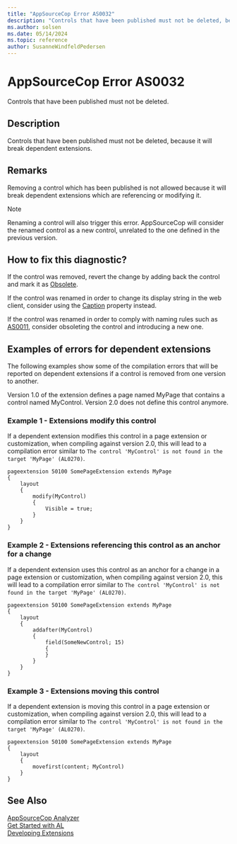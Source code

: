 ```yaml
---
title: "AppSourceCop Error AS0032"
description: "Controls that have been published must not be deleted, because it will break dependent extensions."
ms.author: solsen
ms.date: 05/14/2024
ms.topic: reference
author: SusanneWindfeldPedersen
---
```

[//]: # (START>DO_NOT_EDIT)
[//]: # (IMPORTANT:Do not edit any of the content between here and the END>DO_NOT_EDIT.)
[//]: # (Any modifications should be made in the .xml files in the ModernDev repo.)
# AppSourceCop Error AS0032
Controls that have been published must not be deleted.

## Description
Controls that have been published must not be deleted, because it will break dependent extensions.

[//]: # (IMPORTANT: END>DO_NOT_EDIT)

## Remarks
Removing a control which has been published is not allowed because it will break dependent extensions which are referencing or modifying it.

> [!NOTE]  
> Renaming a control will also trigger this error. AppSourceCop will consider the renamed control as a new control, unrelated to the one defined in the previous version.

## How to fix this diagnostic?

If the control was removed, revert the change by adding back the control and mark it as [Obsolete](../properties/devenv-obsoletestate-property.md).

If the control was renamed in order to change its display string in the web client, consider using the [Caption](../properties/devenv-caption-property.md) property instead.

If the control was renamed in order to comply with naming rules such as [AS0011](appsourcecop-as0011.md), consider obsoleting the control and introducing a new one.

## Examples of errors for dependent extensions

The following examples show some of the compilation errors that will be reported on dependent extensions if a control is removed from one version to another.

Version 1.0 of the extension defines a page named MyPage that contains a control named MyControl. Version 2.0 does not define this control anymore.

### Example 1 - Extensions modify this control

If a dependent extension modifies this control in a page extension or customization, when compiling against version 2.0, this will lead to a compilation error similar to `The control 'MyControl' is not found in the target 'MyPage' (AL0270)`.

```AL
pageextension 50100 SomePageExtension extends MyPage
{
    layout
    {
        modify(MyControl)
        {
            Visible = true;
        }
    }
}
```

### Example 2 - Extensions referencing this control as an anchor for a change

If a dependent extension uses this control as an anchor for a change in a page extension or customization, when compiling against version 2.0, this will lead to a compilation error similar to `The control 'MyControl' is not found in the target 'MyPage' (AL0270)`.

```AL
pageextension 50100 SomePageExtension extends MyPage
{
    layout
    {
        addafter(MyControl)
        {
            field(SomeNewControl; 15)
            {
            }
        }
    }
}
```

### Example 3 - Extensions moving this control

If a dependent extension is moving this control in a page extension or customization, when compiling against version 2.0, this will lead to a compilation error similar to `The control 'MyControl' is not found in the target 'MyPage' (AL0270)`.

```AL
pageextension 50100 SomePageExtension extends MyPage
{
    layout
    {
        movefirst(content; MyControl)
    }
}
```

## See Also  
[AppSourceCop Analyzer](appsourcecop.md)  
[Get Started with AL](../devenv-get-started.md)  
[Developing Extensions](../devenv-dev-overview.md)  
